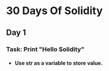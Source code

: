# 30 Days Of Solidity 

## Day 1

### Task: Print "Hello Solidity"
 * #### Use str as a variable to store value.
